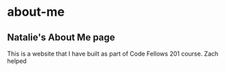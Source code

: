 # about-me
## Natalie's About Me page

This is a website that I have built as part of Code Fellows 201 course. 
Zach helped
